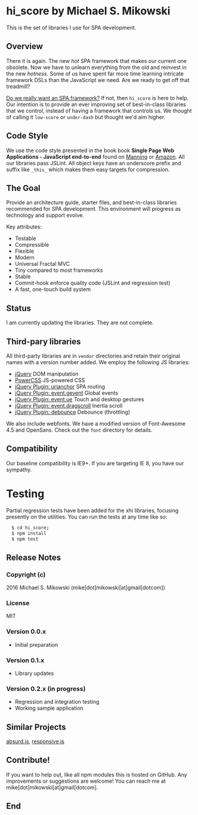 # hi\_score by Michael S. Mikowski
This is the set of libraries I use for SPA development.

## Overview
There it is again. The new *hot* SPA framework that makes our current
one obsolete.  Now we have to unlearn everything from the old and reinvest
in the new *hotness*. Some of us have spent far more time learning
intricate framework DSLs than the JavaScript we need. Are we ready to get
off that treadmill?

[Do we really want an SPA framework?][7] If not, then `hi_score`
is here to help. Our intention is to provide an ever improving set of
best-in-class libraries that we control, instead of having a framework
that controls us.  We thought of calling it `low-score` or `under-dash`
but thought we'd aim higher.


## Code Style
We use the code style presented in the book book
**Single Page Web Applications - JavaScript end-to-end**
found on [Manning][8] or [Amazon][9].
All our libraries pass JSLint.  All object keys have an underscore
prefix and suffix like `_this_` which makes them easy targets for compression.

## The Goal
Provide an architecture guide, starter files, and best-in-class libraries
recommended for SPA development. This environment will progress as
technology and support evolve.

Key attributes:

- Testable
- Compressible
- Flexible
- Modern
- Universal Fractal MVC
- Tiny compared to most frameworks
- Stable
- Commit-hook enforce quality code (JSLint and regression test)
- A fast, one-touch build system

## Status
I am currently updating the libraries. They are not complete.

## Third-pary libraries
All third-party libraries are in `vendor` directories and retain
their original names with a version number added.  We employ the
following JS libraries:

- [jQuery][0] DOM manipulation
- [PowerCSS][1] JS-powered CSS
- [jQuery Plugin: urianchor][2] SPA routing
- [jQuery Plugin: event.gevent][3] Global events
- [jQuery Plugin: event.ue][4] Touch and desktop gestures
- [jQuery Plugin: event.dragscroll][5] Inertia scroll
- [jQuery Plugin: debounce][6] Debounce (throttling)

We also include webfonts.  We have a modified version of Font-Awesome 4.5
and OpenSans. Check out the `font` directory for details.

## Compatibility
Our baseline compatibility is IE9+.  If you are targeting IE 8, you have our
sympathy.

# Testing
Partial regression tests have been added for the xhi libraries, focusing
presently on the utilities.  You can run the tests at any time like so:

```bash
  $ cd hi_score;
  $ npm install
  $ npm test
```


## Release Notes
### Copyright (c)
2016 Michael S. Mikowski (mike[dot]mikowski[at]gmail[dotcom])

### License
MIT

### Version 0.0.x
- Initial preparation

### Version 0.1.x
- Library updates

### Version 0.2.x (in progress)
- Regression and integration testing
- Working sample application

## Similar Projects
[absurd.js][11], [responsive.js][12]

## Contribute!
If you want to help out, like all npm modules this is hosted on
GitHub. Any improvements or suggestions are welcome!
You can reach me at mike[dot]mikowski[at]gmail[dotcom].

## End
[0]:http://jquery.org
[1]:http://powercss.org
[2]:https://www.npmjs.com/package/jquery.urianchor
[3]:https://www.npmjs.com/package/jquery.event.gevent
[4]:https://www.npmjs.com/package/jquery.event.ue
[5]:https://www.npmjs.com/package/jquery.event.dragscroll
[6]:https://github.com/cowboy/jquery-throttle-debounce
[7]:http://mmikowski.github.io/no-frameworks
[8]:https://www.manning.com/books/single-page-web-applications
[9]:http://www.amazon.com/dp/1617290750
[11]:http://absurdjs.com/
[12]:http://www.responsivejs.com/

